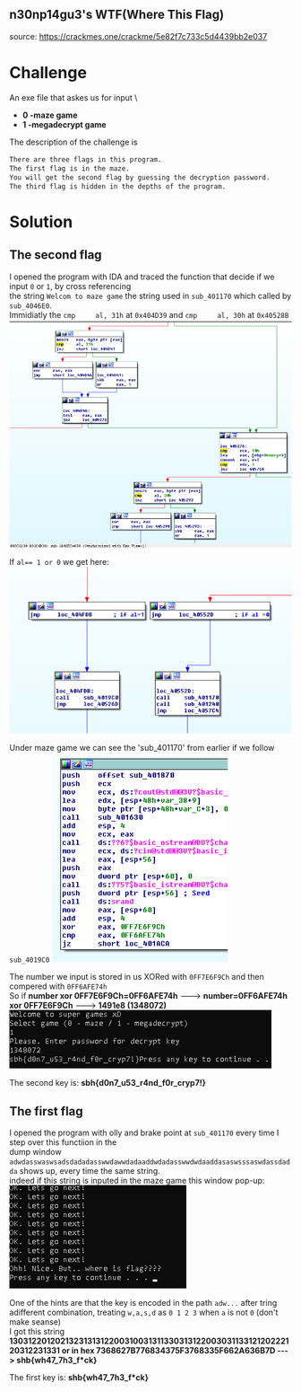 ## n30np14gu3's WTF(Where This Flag)
source: https://crackmes.one/crackme/5e82f7c733c5d4439bb2e037

# Challenge

An exe file  that askes us for input \
* **0 -maze game**
* **1 -megadecrypt game**

The description of the challenge is
``` 
There are three flags in this program.
The first flag is in the maze.
You will get the second flag by guessing the decryption password.
The third flag is hidden in the depths of the program.
```

# Solution

## The second flag
I opened the program with IDA and traced the function that decide if we input `0` or `1`, by cross referencing\
the string `Welcom to maze game` the string used in `sub_401170` which called by `sub_4046E0`.\
Immidiatly the `cmp     al, 31h` at `0x404D39` and `cmp     al, 30h` at `0x40528B`
![](if_1_or_0.png)

If `al== 1 or 0` we get here:
![](if_1_or_0_2.png)

Under maze game we can see the 'sub_401170' from earlier if we follow `sub_4019C0` 
![](srand.png)

The number we input is stored in us XORed with `0FF7E6F9Ch` and then compered with `0FF6AFE74h`\
So if __number xor 0FF7E6F9Ch=0FF6AFE74h__ ---> __number=0FF6AFE74h xor 0FF7E6F9Ch__ ---> __1491e8 (1348072)__
![](solution2.png)

The second key is: __sbh{d0n7_u53_r4nd_f0r_cryp7!}__

## The first flag
I opened the program with olly and brake point at `sub_401170` every time I step over this functiion in the\
dump window `adwdasswaswsadsdadadasswwdawwdadaaddwdadasswwdwdaaddasaswsssaswdassdadda` shows up, every time the same string.\
indeed if this string is inputed in the maze game this window pop-up:
![](where_is_the_key.png)

One of the hints are that the key is encoded in the path `adw...` after tring adifferent combination, 
treating `w,a,s,d` as `0 1 2 3` when `a` is not `0` (don't make seanse) \
I got this string **130312201202132313131220031003131133031312200303113312120222120312231331 or in hex 
7368627B776834375F3768335F662A636B7D ---> shb{wh47_7h3_f*ck}**

The first key is: __shb{wh47_7h3_f*ck}__




